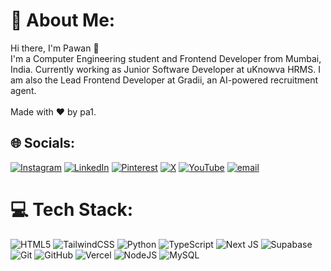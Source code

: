 # 💫 About Me:
Hi there, I'm Pawan 👋<br>I'm a Computer Engineering student and Frontend Developer from Mumbai, India. Currently working as Junior Software Developer at uKnowva HRMS. I am also the Lead Frontend Developer at Gradii, an AI-powered recruitment agent.<br><br>Made with ❤ by pa1.


## 🌐 Socials:
[![Instagram](https://img.shields.io/badge/Instagram-%23E4405F.svg?logo=Instagram&logoColor=white)](https://instagram.com/keepupwithpawan) [![LinkedIn](https://img.shields.io/badge/LinkedIn-%230077B5.svg?logo=linkedin&logoColor=white)](https://linkedin.com/in/pawankamat) [![Pinterest](https://img.shields.io/badge/Pinterest-%23E60023.svg?logo=Pinterest&logoColor=white)](https://pinterest.com/keepupwithpawan) [![X](https://img.shields.io/badge/X-black.svg?logo=X&logoColor=white)](https://x.com/keepupwithpa1) [![YouTube](https://img.shields.io/badge/YouTube-%23FF0000.svg?logo=YouTube&logoColor=white)](https://youtube.com/@keepupwithpawan) [![email](https://img.shields.io/badge/Email-D14836?logo=gmail&logoColor=white)](mailto:pawankamatw@gmail.com) 

# 💻 Tech Stack:
![HTML5](https://img.shields.io/badge/html5-%23E34F26.svg?style=for-the-badge&logo=html5&logoColor=white) ![TailwindCSS](https://img.shields.io/badge/tailwindcss-%2338B2AC.svg?style=for-the-badge&logo=tailwind-css&logoColor=white) ![Python](https://img.shields.io/badge/python-3670A0?style=for-the-badge&logo=python&logoColor=ffdd54) ![TypeScript](https://img.shields.io/badge/typescript-%23007ACC.svg?style=for-the-badge&logo=typescript&logoColor=white) ![Next JS](https://img.shields.io/badge/Next-black?style=for-the-badge&logo=next.js&logoColor=white) ![Supabase](https://img.shields.io/badge/Supabase-3ECF8E?style=for-the-badge&logo=supabase&logoColor=white) ![Git](https://img.shields.io/badge/git-%23F05033.svg?style=for-the-badge&logo=git&logoColor=white) ![GitHub](https://img.shields.io/badge/github-%23121011.svg?style=for-the-badge&logo=github&logoColor=white) ![Vercel](https://img.shields.io/badge/vercel-%23000000.svg?style=for-the-badge&logo=vercel&logoColor=white) ![NodeJS](https://img.shields.io/badge/node.js-6DA55F?style=for-the-badge&logo=node.js&logoColor=white) ![MySQL](https://img.shields.io/badge/mysql-4479A1.svg?style=for-the-badge&logo=mysql&logoColor=white)
